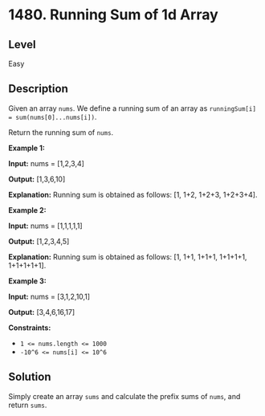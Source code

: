 # 1480. Running Sum of 1d Array
## Level
Easy

## Description
Given an array `nums`. We define a running sum of an array as `runningSum[i] = sum(nums[0]...nums[i])`.

Return the running sum of `nums`.

**Example 1:**

**Input:** nums = [1,2,3,4]

**Output:** [1,3,6,10]

**Explanation:** Running sum is obtained as follows: [1, 1+2, 1+2+3, 1+2+3+4].

**Example 2:**

**Input:** nums = [1,1,1,1,1]

**Output:** [1,2,3,4,5]

**Explanation:** Running sum is obtained as follows: [1, 1+1, 1+1+1, 1+1+1+1, 1+1+1+1+1].

**Example 3:**

**Input:** nums = [3,1,2,10,1]

**Output:** [3,4,6,16,17]

**Constraints:**

* `1 <= nums.length <= 1000`
* `-10^6 <= nums[i] <= 10^6`

## Solution
Simply create an array `sums` and calculate the prefix sums of `nums`, and return `sums`.
